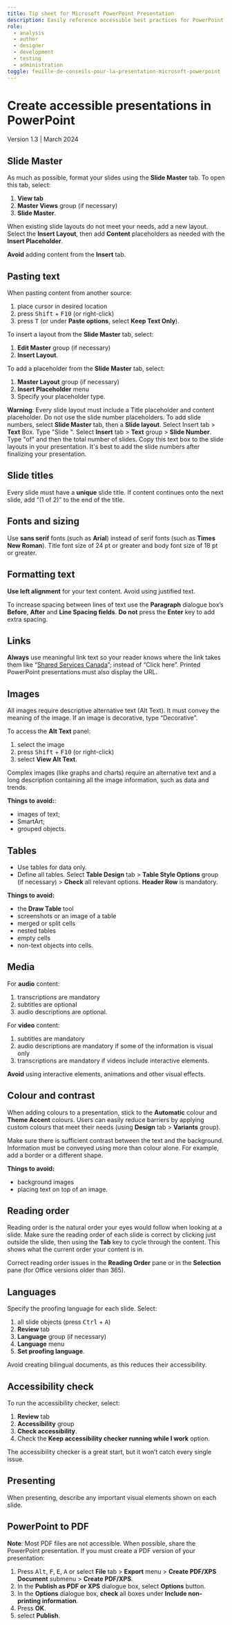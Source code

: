 ```yaml
---
title: Tip sheet for Microsoft PowerPoint Presentation
description: Easily reference accessible best practices for PowerPoint creation.
role:
  - analysis
  - author
  - designer
  - development
  - testing
  - administration
toggle: feuille-de-conseils-pour-la-presentation-microsoft-powerpoint
---
```

# Create accessible presentations in PowerPoint
Version 1.3 | March 2024

## Slide Master
As much as possible, format your slides using the **Slide Master** tab. To open this tab, select:
1.	**View tab**
2.	**Master Views** group (if necessary)
3.	**Slide Master**.

When existing slide layouts do not meet your needs, add a new layout. Select the **Insert Layout**, then add **Content** placeholders as needed with the **Insert Placeholder**.

**Avoid** adding content from the **Insert** tab.

## Pasting text
When pasting content from another source:
1.	place cursor in desired location
2.	press <kbd>Shift</kbd> + <kbd>F10</kbd> (or right-click)
3.	press <kbd>T</kbd> (or under **Paste options**, select **Keep Text Only**).

To insert a layout from the **Slide Master** tab, select:
1.	**Edit Master** group (if necessary)
2.	**Insert Layout**.

To add a placeholder from the **Slide Master** tab, select:
1.	**Master Layout** group (if necessary)
2.	**Insert Placeholder** menu
3.	Specify your placeholder type.

**Warning**: Every slide layout must include a Title placeholder and content placeholder. Do not use the slide number placeholders. To add slide numbers, select **Slide Master** tab, then a **Slide layout**. Select Insert tab > **Text** Box. Type "Slide ". Select **Insert** tab > **Text** group > **Slide Number**. Type "of" and then the total number of slides. Copy this text box to the slide layouts in your presentation. It's best to add the slide numbers after finalizing your presentation.

## Slide titles
Every slide must have a **unique** slide title. If content continues onto the next slide, add “(1 of 2)” to the end of the title.

## Fonts and sizing
Use **sans serif** fonts (such as **Arial**) instead of serif fonts (such as **Times New Roman**). Title font size of 24 pt or greater and body font size of 18 pt or greater.

## Formatting text
**Use left alignment** for your text content. Avoid using justified text.

To increase spacing between lines of text use the **Paragraph** dialogue box’s **Before**, **After** and **Line Spacing fields**. **Do not** press the **Enter** key to add extra spacing.

## Links
**Always** use meaningful link text so your reader knows where the link takes them like “<u>Shared Services Canada</u>”; instead of “Click here”.
Printed PowerPoint presentations must also display the URL.

## Images
All images require descriptive alternative text (Alt Text). It must convey the meaning of the image. If an image is decorative, type “Decorative”.

To access the **Alt Text** panel:
1.	select the image
2.	press <kbd>Shift</kbd> + <kbd>F10</kbd> (or right-click)
3.	select **View Alt Text**.

Complex images (like graphs and charts) require an alternative text and a long description containing all the image information, such as data and trends.

**Things to avoid:**:
- images of text;
- SmartArt;
- grouped objects.

## Tables
-	Use tables for data only.
-	Define all tables. Select **Table Design** tab > **Table Style Options** group (if necessary) > **Check** all relevant options. **Header Row** is mandatory.

**Things to avoid:**
-	the **Draw Table** tool
-	screenshots or an image of a table
-	merged or split cells
-	nested tables
-	empty cells
-	non-text objects into cells.

## Media
For **audio** content:
1.	transcriptions are mandatory
2.	subtitles are optional
3.	audio descriptions are optional.

For **video** content:
1.	subtitles are mandatory
2.	audio descriptions are mandatory if some of the information is visual only
3.	transcriptions are mandatory if videos include interactive elements.

**Avoid** using interactive elements, animations and other visual effects.

## Colour and contrast
When adding colours to a presentation, stick to the **Automatic** colour and **Theme Accent** colours. Users can easily reduce barriers by applying custom colours that meet their needs (using **Design** tab > **Variants** group).

Make sure there is sufficient contrast between the text and the background.
Information must be conveyed using more than colour alone. For example, add a border or a different shape.

**Things to avoid:**
-	background images
-	placing text on top of an image.

## Reading order
Reading order is the natural order your eyes would follow when looking at a slide. Make sure the reading order of each slide is correct by clicking just outside the slide, then using the **Tab** key to cycle through the content. This shows what the current order your content is in.

Correct reading order issues in the **Reading Order** pane or in the **Selection** pane (for Office versions older than 365).

## Languages
Specify the proofing language for each slide. Select:
1.	all slide objects (press <kbd>Ctrl</kbd> + <kbd>A</kbd>)
2.	**Review** tab
3.	**Language** group (if necessary)
4.	**Language** menu
5.	**Set proofing language**.

Avoid creating bilingual documents, as this reduces their accessibility.

## Accessibility check
To run the accessibility checker, select:
1.	**Review** tab
2.	**Accessibility** group
3.	**Check accessibility**.
4.	Check the **Keep accessibility checker running while I work** option.

The accessibility checker is a great start, but it won’t catch every single issue.

## Presenting
When presenting, describe any important visual elements shown on each slide.

## PowerPoint to PDF
**Note**: Most PDF files are not accessible. When possible, share the PowerPoint presentation. If you must create a PDF version of your presentation:
1.	Press <kbd>Alt</kbd>, <kbd>F</kbd>, <kbd>E</kbd>, <kbd>A</kbd> or select **File** tab > **Export** menu > **Create PDF/XPS Document** submenu > **Create PDF/XPS**.
2.	In the **Publish as PDF or XPS** dialogue box, select **Options** button.
3.	In the **Options** dialogue box, **check** all boxes under **Include non-printing information**.
4.	Press **OK**.
5.	select **Publish**.
